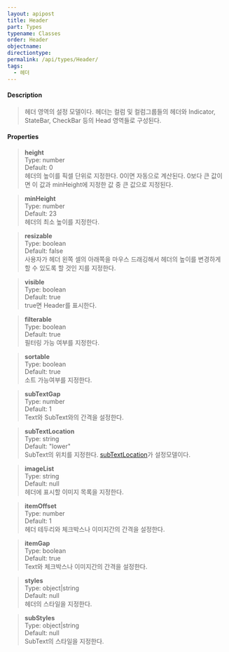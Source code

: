 ```yaml
---
layout: apipost
title: Header
part: Types
typename: Classes
order: Header
objectname: 
directiontype: 
permalink: /api/types/Header/
tags:
  - 헤더
---
```



#### Description

> 헤더 영역의 설정 모델이다. 헤더는 컬럼 및 컬럼그룹들의 헤더와 Indicator, StateBar, CheckBar 등의 Head 영역들로 구성된다.

#### Properties

> **height**    
> Type: number    
> Default: 0  
> 헤더의 높이를 픽셀 단위로 지정한다. 0이면 자동으로 계산된다. 0보다 큰 값이면 이 값과 minHeight에 지정한 값 중 큰 값으로 지정된다.  

> **minHeight**  
> Type: number  
> Default: 23  
> 헤더의 최소 높이를 지정한다.  

> **resizable**  
> Type: boolean   
> Default: false  
> 사용자가 헤더 왼쪽 셀의 아래쪽을 마우스 드래깅해서 헤더의 높이를 변경하게 할 수 있도록 할 것인 지를 지정한다.  

> **visible**  
> Type: boolean   
> Default: true     
> true면 Header를 표시한다.  

> **filterable**  
> Type: boolean   
> Default: true     
> 필터링 가능 여부를 지정한다.  

> **sortable**  
> Type: boolean   
> Default: true     
> 소트 가능여부를 지정한다.  

> **subTextGap**  
> Type: number     
> Default: 1       
> Text와 SubText와의 간격을 설정한다.    

> **subTextLocation**  
> Type: string   
> Default: "lower"       
> SubText의 위치를 지정한다. [subTextLocation](/api/types/subTextLocation/)가 설정모델이다.         

> **imageList**  
> Type: string     
> Default: null       
> 헤더에 표시할 이미지 목록을 지정한다.  

> **itemOffset**  
> Type: number     
> Default: 1       
> 헤더 테두리와 체크박스나 이미지간의 간격을 설정한다.      

> **itemGap**  
> Type: boolean     
> Default: true       
> Text와 체크박스나 이미지간의 간격을 설정한다.   

> **styles**  
> Type: object|string     
> Default: null       
> 헤더의 스타일을 지정한다.  

> **subStyles**  
> Type: object|string     
> Default: null       
> SubText의 스타일을 지정한다.  
